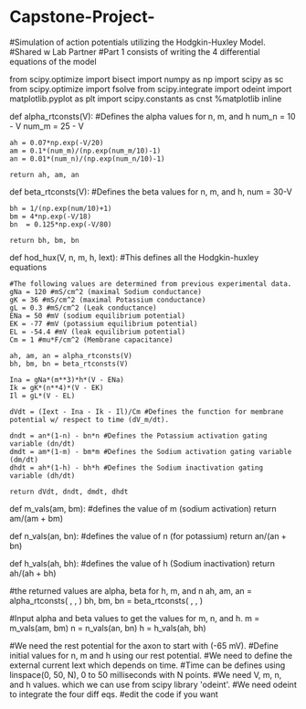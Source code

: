 # Capstone-Project-
#Simulation of action potentials utilizing the Hodgkin-Huxley Model.
#Shared w Lab Partner
#Part 1 consists of writing the 4 differential equations of the model

from scipy.optimize import bisect
import numpy as np
import scipy as sc
from scipy.optimize import fsolve
from scipy.integrate import odeint
import matplotlib.pyplot as plt
import scipy.constants as cnst
%matplotlib inline

def alpha_rtconsts(V): #Defines the alpha values for n, m, and h
    num_n = 10 - V
    num_m = 25 - V
    
    ah = 0.07*np.exp(-V/20)
    am = 0.1*(num_m)/(np.exp(num_m/10)-1)
    an = 0.01*(num_n)/(np.exp(num_n/10)-1)

    return ah, am, an

def beta_rtconsts(V): #Defines the beta values for n, m, and h, 
    num = 30-V
    
    bh = 1/(np.exp(num/10)+1)
    bm = 4*np.exp(-V/18)
    bn  = 0.125*np.exp(-V/80)

    return bh, bm, bn

def hod_hux(V, n, m, h, Iext): #This defines all the Hodgkin-huxley equations
    
    #The following values are determined from previous experimental data.
    gNa = 120 #mS/cm^2 (maximal Sodium conductance)
    gK = 36 #mS/cm^2 (maximal Potassium conductance)
    gL = 0.3 #mS/cm^2 (Leak conductance)
    ENa = 50 #mV (sodium equilibrium potential)
    EK = -77 #mV (potassium equilibrium potential)
    EL = -54.4 #mV (leak equilibrium potential)
    Cm = 1 #mu*F/cm^2 (Membrane capacitance)

    ah, am, an = alpha_rtconsts(V) 
    bh, bm, bn = beta_rtconsts(V)

    Ina = gNa*(m**3)*h*(V - ENa)
    Ik = gK*(n**4)*(V - EK)
    Il = gL*(V - EL)

    dVdt = (Iext - Ina - Ik - Il)/Cm #Defines the function for membrane potential w/ respect to time (dV_m/dt).

    dndt = an*(1-n) - bn*n #Defines the Potassium activation gating variable (dn/dt)
    dmdt = am*(1-m) - bm*m #Defines the Sodium activation gating variable (dm/dt)
    dhdt = ah*(1-h) - bh*h #Defines the Sodium inactivation gating variable (dh/dt)
    
    return dVdt, dndt, dmdt, dhdt
    
def m_vals(am, bm): #defines the value of m (sodium activation)
    return am/(am + bm)

def n_vals(an, bn): #defines the value of n (for potassium)
    return an/(an + bn)

def h_vals(ah, bh): #defines the value of h (Sodium inactivation)
    return ah/(ah + bh)

#the returned values are alpha, beta for h, m, and n
ah, am, an = alpha_rtconsts( , , )
bh, bm, bn = beta_rtconsts( , , )

#Input alpha and beta values to get the values for m, n, and h.
m = m_vals(am, bm)
n = n_vals(an, bn)
h = h_vals(ah, bh)

#We need the rest potential for the axon to start with (-65 mV).
#Define initial values for n, m and h using our rest potential.
#We need to define the external current Iext which depends on time. 
#Time can be defines using linspace(0, 50, N), 0 to 50 milliseconds with N points.
#We need V, m, n, and h values. which we can use from scipy library 'odeint'.
#We need odeint to integrate the four diff eqs.
#edit the code if you want
